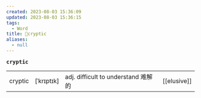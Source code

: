 ```yaml
---
created: 2023-08-03 15:36:09
updated: 2023-08-03 15:36:15
tags:
  - Word
title: 📖cryptic
aliases:
  - null
---
```


<pre><strong>cryptic</strong></pre>
|   |   |   |   |
|---|---|---|---|
|cryptic|[ˈkrɪptɪk]|adj. difficult to understand 难解的|[[elusive]]|